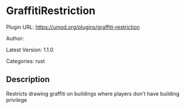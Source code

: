 # GraffitiRestriction

Plugin URL: https://umod.org/plugins/graffiti-restriction

Author: 

Latest Version: 1.1.0

Categories: rust

## Description

Restricts drawing graffiti on buildings where players don't have building privilege
